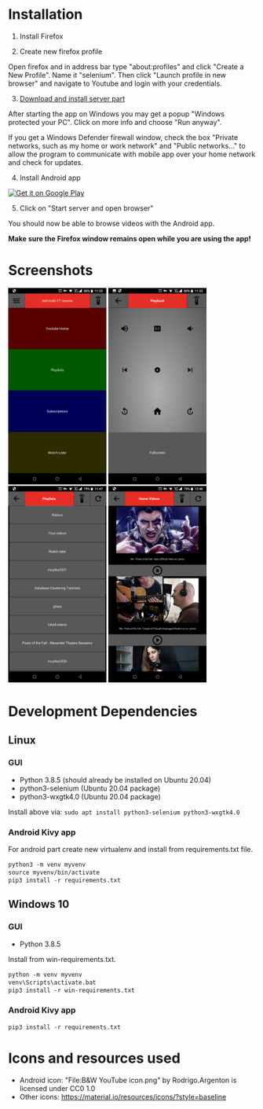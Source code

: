 # Installation
1. Install Firefox

2. Create new firefox profile

Open firefox and in address bar type "about:profiles" and click "Create a New Profile". Name it "selenium".
Then click "Launch profile in new browser" and navigate to Youtube and login with your
credentials. 

3. [Download and install server part](https://friendlytroll.github.io/dalYinski/)

After starting the app on Windows you may get a popup "Windows protected your PC". Click on more info
and choose "Run anyway".

If you get a Windows Defender firewall window, check the box "Private networks, such as my home or work network" and "Public networks..." to allow the program to communicate with mobile app over your home network and check for updates.

4. Install Android app

<a href='https://play.google.com/store/apps/details?id=org.dalyinski.dalyinski&pcampaignid=pcampaignidMKT-Other-global-all-co-prtnr-py-PartBadge-Mar2515-1'><img alt='Get it on Google Play' src='https://play.google.com/intl/en_us/badges/static/images/badges/en_badge_web_generic.png' width="200"/></a>

5. Click on "Start server and open browser"


You should now be able to browse videos with the Android app.

**Make sure the Firefox window remains open while you are using the app!**

# Screenshots
<img src="screenshots/Screenshot_20210306-113503.png" width=200 height=400>
<img src="screenshots/Screenshot_20210306-113510.png" width=200 height=400>
<img src="screenshots/Screenshot_20210306-114735.png" width=200 height=400>
<img src="screenshots/Screenshot_(Mar_6,_2021_12_40_49).png" width=200 height=400>

# Development Dependencies
## Linux
### GUI
- Python 3.8.5 (should already be installed on Ubuntu 20.04)
- python3-selenium (Ubuntu 20.04 package)
- python3-wxgtk4.0 (Ubuntu 20.04 package)

Install above via:
`sudo apt install python3-selenium python3-wxgtk4.0`

### Android Kivy app
For android part create new virtualenv and install from requirements.txt file.

    python3 -m venv myvenv
    source myvenv/bin/activate
    pip3 install -r requirements.txt

## Windows 10
### GUI
- Python 3.8.5
 
Install from win-requirements.txt.

    python -m venv myvenv
    venv\Scripts\activate.bat
    pip3 install -r win-requirements.txt

### Android Kivy app

    pip3 install -r requirements.txt

# Icons and resources used
* Android icon: "File:B&W YouTube icon.png" by Rodrigo.Argenton is licensed under CC0 1.0
* Other icons: https://material.io/resources/icons/?style=baseline

